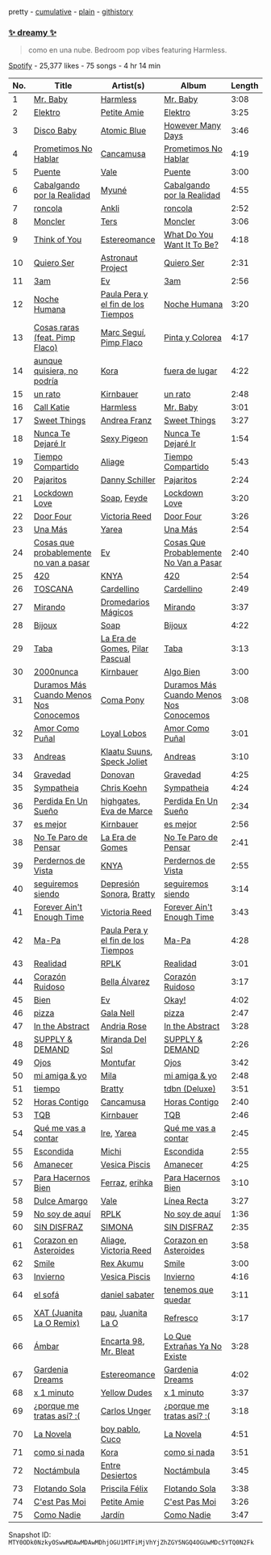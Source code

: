 pretty - [cumulative](/playlists/cumulative/37i9dQZF1DXecqWg9vXl0U.md) - [plain](/playlists/plain/37i9dQZF1DXecqWg9vXl0U) - [githistory](https://github.githistory.xyz/mackorone/spotify-playlist-archive/blob/main/playlists/plain/37i9dQZF1DXecqWg9vXl0U)

### [✨ dreamy ✨](https://open.spotify.com/playlist/37i9dQZF1DXecqWg9vXl0U)

> como en una nube\. Bedroom pop vibes featuring Harmless.

[Spotify](https://open.spotify.com/user/spotify) - 25,377 likes - 75 songs - 4 hr 14 min

| No. | Title | Artist(s) | Album | Length |
|---|---|---|---|---|
| 1 | [Mr\. Baby](https://open.spotify.com/track/4JNw6A9TH89pAez18HmhVo) | [Harmless](https://open.spotify.com/artist/5dYGaoCO0iaUZKfl9K8Gtd) | [Mr\. Baby](https://open.spotify.com/album/6vIIwphk7WTFX560uYyYDW) | 3:08 |
| 2 | [Elektro](https://open.spotify.com/track/1gEBSszkCf70rRdodyIklS) | [Petite Amie](https://open.spotify.com/artist/79C3hxvHZM7O041gO8YQmw) | [Elektro](https://open.spotify.com/album/7Jx316TA5SuowUIRxqUHSz) | 3:25 |
| 3 | [Disco Baby](https://open.spotify.com/track/4E4Zsbxs0BcqYPeTqx0Hdx) | [Atomic Blue](https://open.spotify.com/artist/4rcAeGnWUBRTTLlh2DauQJ) | [However Many Days](https://open.spotify.com/album/05pAn3ThAYRWz7wonOwbzy) | 3:46 |
| 4 | [Prometimos No Hablar](https://open.spotify.com/track/1aTHKQ5x0tBFmN9yW8jtLF) | [Cancamusa](https://open.spotify.com/artist/6GSnSFc0O2JMkPkGcBFsNc) | [Prometimos No Hablar](https://open.spotify.com/album/40jASBMnpbRBj7O8QfLUEU) | 4:19 |
| 5 | [Puente](https://open.spotify.com/track/1KmEEVfPbIfOqXdVxr8gm2) | [Vale](https://open.spotify.com/artist/22p8vOZwMABvl5qt2nZHWD) | [Puente](https://open.spotify.com/album/3fFFuFzU8vpMbOhxDVCzBj) | 3:00 |
| 6 | [Cabalgando por la Realidad](https://open.spotify.com/track/5bTbYCjh9DqA7mdA1KRw2B) | [Myuné](https://open.spotify.com/artist/3LnFaKCLO8uhqBf2VITWGT) | [Cabalgando por la Realidad](https://open.spotify.com/album/2EbC8M83TMomiMoN5wczcd) | 4:55 |
| 7 | [roncola](https://open.spotify.com/track/36KSajo0NyH3eGgbS4AuJ7) | [Ankli](https://open.spotify.com/artist/3KZvceRfxWCtbJ0jW5BZHI) | [roncola](https://open.spotify.com/album/7wBnQpzEspxCuDIfBcvtH9) | 2:52 |
| 8 | [Moncler](https://open.spotify.com/track/3xe0zQi4tsynmXmwCLpbX1) | [Ters](https://open.spotify.com/artist/5Mf1s6zvBdwT3ZmEfWVovB) | [Moncler](https://open.spotify.com/album/10vp9TVLfS1ByCx0atI6x9) | 3:06 |
| 9 | [Think of You](https://open.spotify.com/track/1TMNQtfsu3Bwa808I3Hx5X) | [Estereomance](https://open.spotify.com/artist/0sPz0BuaI7sSF0mzku6fZd) | [What Do You Want It To Be?](https://open.spotify.com/album/0zj0QfL92o9OPwtKvwW5pL) | 4:18 |
| 10 | [Quiero Ser](https://open.spotify.com/track/6RuBekPX1SfnHlRc3lQlZo) | [Astronaut Project](https://open.spotify.com/artist/6l1UufU4b8ZUjVJcufJWwn) | [Quiero Ser](https://open.spotify.com/album/1FL1yWAmp3TJOnVTSO04ow) | 2:31 |
| 11 | [3am](https://open.spotify.com/track/3e8lI9dQ9q0PHIgTtQPhcH) | [Ev](https://open.spotify.com/artist/21EczEifDKebasemX58Jp8) | [3am](https://open.spotify.com/album/1sMVWxsUWC5UKxKFQYMAKM) | 2:56 |
| 12 | [Noche Humana](https://open.spotify.com/track/4wIHtjnkzcbH7LzdiOJOza) | [Paula Pera y el fin de los Tiempos](https://open.spotify.com/artist/5zuGV6u9UobNW3KPGXui6o) | [Noche Humana](https://open.spotify.com/album/1nvhPWn8HYsiOmeJ8OTniK) | 3:20 |
| 13 | [Cosas raras \(feat\. Pimp Flaco\)](https://open.spotify.com/track/6b7U0cQstqjoRLA2Xpd3Dg) | [Marc Seguí](https://open.spotify.com/artist/5FQ8tBUtIamA2hRtatrYUF), [Pimp Flaco](https://open.spotify.com/artist/3UZFWMkyLElpRsLPdButSC) | [Pinta y Colorea](https://open.spotify.com/album/2WfExJBJdOzCEKTksL9DuI) | 4:17 |
| 14 | [aunque quisiera, no podría](https://open.spotify.com/track/2Eem56vLTyF2pi2T19AmvG) | [Kora](https://open.spotify.com/artist/3ZxaYY2eYNWxg8v1s2k6JD) | [fuera de lugar](https://open.spotify.com/album/6Z73rP80ugJPA7zEhCitar) | 4:22 |
| 15 | [un rato](https://open.spotify.com/track/22BWBU9Pwgz3M7fP1mahfk) | [Kirnbauer](https://open.spotify.com/artist/76KihzDzdR7li8RPVY50EA) | [un rato](https://open.spotify.com/album/0LigoTHlglv2GPl0nb2O0F) | 2:48 |
| 16 | [Call Katie](https://open.spotify.com/track/7mVJ0pE8JrD6uvuRdN4Re4) | [Harmless](https://open.spotify.com/artist/5dYGaoCO0iaUZKfl9K8Gtd) | [Mr\. Baby](https://open.spotify.com/album/6vIIwphk7WTFX560uYyYDW) | 3:01 |
| 17 | [Sweet Things](https://open.spotify.com/track/5Y65mv534Bsxqtn68smUVn) | [Andrea Franz](https://open.spotify.com/artist/50O6F9ntYmI2tUDY0dxr4G) | [Sweet Things](https://open.spotify.com/album/1oUMyWqnfHw1o4xf830nBr) | 3:27 |
| 18 | [Nunca Te Dejaré Ir](https://open.spotify.com/track/0FB054yjgRBv1sWNNFoMxS) | [Sexy Pigeon](https://open.spotify.com/artist/4gnQSPui3dzrkaFdf18P6U) | [Nunca Te Dejaré Ir](https://open.spotify.com/album/2DJ7QXD6yaWvyylxsizFcx) | 1:54 |
| 19 | [Tiempo Compartido](https://open.spotify.com/track/5ms50lUojH8Ft48znLxsfF) | [Aliage](https://open.spotify.com/artist/2rsoCjZsneCZ25MC2os3Dt) | [Tiempo Compartido](https://open.spotify.com/album/75nbafNyS33ripWC6dOXKz) | 5:43 |
| 20 | [Pajaritos](https://open.spotify.com/track/2wrXCzqFhTrUiLx1Xra1zN) | [Danny Schiller](https://open.spotify.com/artist/6Jrjs10cg0Sf0uMzLjfraC) | [Pajaritos](https://open.spotify.com/album/25sQj4ycXmGdHFu1TNn1r5) | 2:24 |
| 21 | [Lockdown Love](https://open.spotify.com/track/7ds7ebRnwVKrvrIfRk0cl5) | [Soap](https://open.spotify.com/artist/1XlQX9RnsbZuOm7gByAyIB), [Feyde](https://open.spotify.com/artist/7Kt2pL9EVYkgx0FQE3XtEt) | [Lockdown Love](https://open.spotify.com/album/5BP04HCfXhlbPcuia9oGQn) | 3:20 |
| 22 | [Door Four](https://open.spotify.com/track/2o86IbNipqNVteo1j9WNHM) | [Victoria Reed](https://open.spotify.com/artist/12EI0H1J7nojLvFdkwzjRG) | [Door Four](https://open.spotify.com/album/0WiMvo2Ur6ixZ22ULfFfSO) | 3:26 |
| 23 | [Una Más](https://open.spotify.com/track/3gNu60FxbcyyGiVKcUJxNf) | [Yarea](https://open.spotify.com/artist/2O4wnhTr4SO5ezY6WXI2Kl) | [Una Más](https://open.spotify.com/album/7pf7WgkPT215mX6U66Z4dI) | 2:54 |
| 24 | [Cosas que probablemente no van a pasar](https://open.spotify.com/track/2LDX3sOc24GduGMToJ4Q7v) | [Ev](https://open.spotify.com/artist/21EczEifDKebasemX58Jp8) | [Cosas Que Probablemente No Van a Pasar](https://open.spotify.com/album/7Kr0Dfn3KWhFvqrMizaRpw) | 2:40 |
| 25 | [420](https://open.spotify.com/track/4mafHOwCidj2OK0Nhci8k8) | [KNYA](https://open.spotify.com/artist/5OOwdQqnYQSdypLCSQ3Kvz) | [420](https://open.spotify.com/album/3hOdl05ZN3ewJ0LJkvzcAb) | 2:54 |
| 26 | [TOSCANA](https://open.spotify.com/track/6ejAYAdo08qbPLrH4FEfYe) | [Cardellino](https://open.spotify.com/artist/7HFja6X48hWE58m3pQnGV0) | [Cardellino](https://open.spotify.com/album/43ngUKpEMUdgNv3cHaWGKC) | 2:49 |
| 27 | [Mirando](https://open.spotify.com/track/64ekrXN8XATh5MaUtLT2LI) | [Dromedarios Mágicos](https://open.spotify.com/artist/3UP83Ekm9Jse6j0dWZJlH9) | [Mirando](https://open.spotify.com/album/5dupFfiBadc2bWw9Knzwx0) | 3:37 |
| 28 | [Bijoux](https://open.spotify.com/track/2HAyheU6dVyB9YaokB56SW) | [Soap](https://open.spotify.com/artist/1XlQX9RnsbZuOm7gByAyIB) | [Bijoux](https://open.spotify.com/album/7gxGCdVpkDisfbfPfOD1qC) | 4:22 |
| 29 | [Taba](https://open.spotify.com/track/03FTvTBI4sBC9xbU83tlbE) | [La Era de Gomes](https://open.spotify.com/artist/2JsaY1GQhGPbIlFSrAncg0), [Pilar Pascual](https://open.spotify.com/artist/2I9yXr9A6I4IMV6aywoQf7) | [Taba](https://open.spotify.com/album/0RihlpLdBDnr3T9LApYotO) | 3:13 |
| 30 | [2000nunca](https://open.spotify.com/track/2HJdRebzIISmN4n00jtuRj) | [Kirnbauer](https://open.spotify.com/artist/76KihzDzdR7li8RPVY50EA) | [Algo Bien](https://open.spotify.com/album/1aKgmFYfBumxu4Idks5XAd) | 3:00 |
| 31 | [Duramos Más Cuando Menos Nos Conocemos](https://open.spotify.com/track/4bFLWgZkJuPoa1Js25VQU8) | [Coma Pony](https://open.spotify.com/artist/6CoQb7w1IH2ZGgJZV0HaC9) | [Duramos Más Cuando Menos Nos Conocemos](https://open.spotify.com/album/5RwW7blxdp4AtsWPKJ9Qk2) | 3:08 |
| 32 | [Amor Como Puñal](https://open.spotify.com/track/0TJNfCB3eN9wEIdxZhrbO8) | [Loyal Lobos](https://open.spotify.com/artist/26BPVK55HCqiBNb32TXfBf) | [Amor Como Puñal](https://open.spotify.com/album/1hD1UWONeqXqGrUXp07zzf) | 3:01 |
| 33 | [Andreas](https://open.spotify.com/track/07YRawyEQ1GsIr3aAwr7jm) | [Klaatu Suuns](https://open.spotify.com/artist/4W11PtvmueLMalojlR0qgr), [Speck Joliet](https://open.spotify.com/artist/75VJR7AaBp0U36xbniOrws) | [Andreas](https://open.spotify.com/album/4m2RAhk06Y5ZjmWI6Fhl4Z) | 3:10 |
| 34 | [Gravedad](https://open.spotify.com/track/5q7BpsT3LJ4Il38ksJlDU1) | [Donovan](https://open.spotify.com/artist/7tOfNTrIJaAxfedyY5Xyax) | [Gravedad](https://open.spotify.com/album/41HCCPohSanX5WyWFrKDgN) | 4:25 |
| 35 | [Sympatheia](https://open.spotify.com/track/20mXdKFJ9ej1e91pU0eSLj) | [Chris Koehn](https://open.spotify.com/artist/5wTNDQgcs23Cf2cJYLldIn) | [Sympatheia](https://open.spotify.com/album/1E54qOGvpg1S2XATtzGHWL) | 4:24 |
| 36 | [Perdida En Un Sueño](https://open.spotify.com/track/1wRVAinPRWyR67BD7DIlRJ) | [highgates](https://open.spotify.com/artist/6GXhi2fBJnA3c7OOcqILln), [Eva de Marce](https://open.spotify.com/artist/1UgwU7ChXfMkwH9t6ivW2E) | [Perdida En Un Sueño](https://open.spotify.com/album/16dfrsHTy1aqUMm8qoknPz) | 2:34 |
| 37 | [es mejor](https://open.spotify.com/track/2V6bROogDktEqNrsALo0hY) | [Kirnbauer](https://open.spotify.com/artist/76KihzDzdR7li8RPVY50EA) | [es mejor](https://open.spotify.com/album/7CxEhuohjm1rOzuJBszNRZ) | 2:56 |
| 38 | [No Te Paro de Pensar](https://open.spotify.com/track/6ESUaFTZNSezEZKzR3FW8s) | [La Era de Gomes](https://open.spotify.com/artist/2JsaY1GQhGPbIlFSrAncg0) | [No Te Paro de Pensar](https://open.spotify.com/album/1GBxEIdKNKeCEQ4XN7C019) | 2:41 |
| 39 | [Perdernos de Vista](https://open.spotify.com/track/4NSRJDeHgCxpicjoBbUuMK) | [KNYA](https://open.spotify.com/artist/5OOwdQqnYQSdypLCSQ3Kvz) | [Perdernos de Vista](https://open.spotify.com/album/0wOlQ0jWhdrvoXAH4CWBDi) | 2:55 |
| 40 | [seguiremos siendo](https://open.spotify.com/track/6zX7KSFicewSnSeT3W2tvN) | [Depresión Sonora](https://open.spotify.com/artist/2oCrGFAUJwBVFaaIM8c0AO), [Bratty](https://open.spotify.com/artist/0UTzLuwz9RvFOCnwAZjUxn) | [seguiremos siendo](https://open.spotify.com/album/4KkPCRsBQnbv25qKv8dkpI) | 3:14 |
| 41 | [Forever Ain't Enough Time](https://open.spotify.com/track/3qU5QMb4lwlY7rQgAWZv8h) | [Victoria Reed](https://open.spotify.com/artist/12EI0H1J7nojLvFdkwzjRG) | [Forever Ain't Enough Time](https://open.spotify.com/album/6rLOKAyy9HwyaHOV5FbeCN) | 3:43 |
| 42 | [Ma\-Pa](https://open.spotify.com/track/1qpbCxo2Rr8mYYhEcu8bKK) | [Paula Pera y el fin de los Tiempos](https://open.spotify.com/artist/5zuGV6u9UobNW3KPGXui6o) | [Ma\-Pa](https://open.spotify.com/album/0KDRK3l2l0KswomYYA8Fpr) | 4:28 |
| 43 | [Realidad](https://open.spotify.com/track/55mKDXgmHh9zhtWmTJbIzI) | [RPLK](https://open.spotify.com/artist/1tuzO0TeRF6KAKsSbHD46g) | [Realidad](https://open.spotify.com/album/3mUJ4dvBB1ClRg0MrnyEZO) | 3:01 |
| 44 | [Corazón Ruidoso](https://open.spotify.com/track/2tfzdblmcuXHAcEAEeYD9d) | [Bella Álvarez](https://open.spotify.com/artist/6dqfuonDrw9UdawWJIAGjs) | [Corazón Ruidoso](https://open.spotify.com/album/21M2BIe7zTSPUVYbTSrvtS) | 3:17 |
| 45 | [Bien](https://open.spotify.com/track/3WLeXmLujC9lnlT44aTvGR) | [Ev](https://open.spotify.com/artist/21EczEifDKebasemX58Jp8) | [Okay!](https://open.spotify.com/album/3ZYoorCmWoiAD8DgxrcrTW) | 4:02 |
| 46 | [pizza](https://open.spotify.com/track/7rvKogufniHwoxQIgdcGde) | [Gala Nell](https://open.spotify.com/artist/4CVNESQIOFNvurriZVBarY) | [pizza](https://open.spotify.com/album/2i7oobLiBdNj4w4jwZKjh0) | 2:47 |
| 47 | [In the Abstract](https://open.spotify.com/track/5v2yWi4mmtY8GZn1M6hUke) | [Andria Rose](https://open.spotify.com/artist/7pyFoUaznDd4Bxq5PmPKnK) | [In the Abstract](https://open.spotify.com/album/4YlLsK2iXvjuc8pNzGsDAw) | 3:28 |
| 48 | [SUPPLY & DEMAND](https://open.spotify.com/track/4fsAnNEX0f9SqlVsiIX31D) | [Miranda Del Sol](https://open.spotify.com/artist/45PFKsor6a9cExACotnBs7) | [SUPPLY & DEMAND](https://open.spotify.com/album/3hPanAHedPo2iMTqnqJe7p) | 2:26 |
| 49 | [Ojos](https://open.spotify.com/track/15WodMbVgXo5jVuGtYztjp) | [Montufar](https://open.spotify.com/artist/6BuzxLQYLRoxxjuD8iSx1t) | [Ojos](https://open.spotify.com/album/1aubTSnt8NNqx2mYBLNhsX) | 3:42 |
| 50 | [mi amiga & yo](https://open.spotify.com/track/6ukxKZD87THmjrF2utaAGF) | [Mila](https://open.spotify.com/artist/3w1KTqetFroZp8sL55Mmrp) | [mi amiga & yo](https://open.spotify.com/album/6XAO4Ieu8TmJ1Fa3UBI5ms) | 2:48 |
| 51 | [tiempo](https://open.spotify.com/track/0TeOSjjpN80jyyZLc4RiLn) | [Bratty](https://open.spotify.com/artist/0UTzLuwz9RvFOCnwAZjUxn) | [tdbn \(Deluxe\)](https://open.spotify.com/album/7A0d7VPtIDRo5kLEiZyghH) | 3:51 |
| 52 | [Horas Contigo](https://open.spotify.com/track/5LsqbIej8JeVAMCD5mZKCJ) | [Cancamusa](https://open.spotify.com/artist/6GSnSFc0O2JMkPkGcBFsNc) | [Horas Contigo](https://open.spotify.com/album/0M2juBtEpeh1WRg3VmaNfe) | 2:40 |
| 53 | [TQB](https://open.spotify.com/track/4C6844tUibAL9cSObEEukn) | [Kirnbauer](https://open.spotify.com/artist/76KihzDzdR7li8RPVY50EA) | [TQB](https://open.spotify.com/album/678s8RjRxY6cXhbPmdRurI) | 2:46 |
| 54 | [Qué me vas a contar](https://open.spotify.com/track/06Uhw7KLSBqAJqYy2fdjiN) | [Ire](https://open.spotify.com/artist/4ysRrzj3LSYDIhtty6ErKI), [Yarea](https://open.spotify.com/artist/2O4wnhTr4SO5ezY6WXI2Kl) | [Qué me vas a contar](https://open.spotify.com/album/1a1WTsbfOeGHCOXPqMahQv) | 2:45 |
| 55 | [Escondida](https://open.spotify.com/track/2GcRx1c4uCLhuFsjM7fBNY) | [Michi](https://open.spotify.com/artist/3Wpco0QNxrTY1Gnqo06J6P) | [Escondida](https://open.spotify.com/album/1SojZjLoZRpRDHWO9Y9ZLJ) | 2:55 |
| 56 | [Amanecer](https://open.spotify.com/track/6dYRnANZHWEytnuxIRq9HY) | [Vesica Piscis](https://open.spotify.com/artist/215IxsTB1f6DHjI84nXJm6) | [Amanecer](https://open.spotify.com/album/0R4tApSVds26boh8Z4xGsB) | 4:25 |
| 57 | [Para Hacernos Bien](https://open.spotify.com/track/55GecPCH7Vvl9j36euFxNu) | [Ferraz](https://open.spotify.com/artist/01VsXNrszWERedrdHgRVH2), [erihka](https://open.spotify.com/artist/68pEaQXF6WYi0PWfq1LyYd) | [Para Hacernos Bien](https://open.spotify.com/album/5EfzUHUPMdgbWZft0Lr91A) | 3:10 |
| 58 | [Dulce Amargo](https://open.spotify.com/track/6KcpZ7jPd0Rf58em3JNpeK) | [Vale](https://open.spotify.com/artist/22p8vOZwMABvl5qt2nZHWD) | [Línea Recta](https://open.spotify.com/album/19Gt3qUgfakD1rVw82iyzL) | 3:27 |
| 59 | [No soy de aquí](https://open.spotify.com/track/3GAnMDz0FyfRLqI99bhltK) | [RPLK](https://open.spotify.com/artist/1tuzO0TeRF6KAKsSbHD46g) | [No soy de aquí](https://open.spotify.com/album/1YZIaN8F9Qthoy8K73MNPY) | 1:36 |
| 60 | [SIN DISFRAZ](https://open.spotify.com/track/3twPa5N5LId3yC87CEVrH3) | [SIMONA](https://open.spotify.com/artist/7H7hLNfP9MzG8mt2A3s7nT) | [SIN DISFRAZ](https://open.spotify.com/album/6HunluzNc7uTDLSWSd7goR) | 2:35 |
| 61 | [Corazon en Asteroides](https://open.spotify.com/track/4YtoojKbqHDTrZSq2BDdJn) | [Aliage](https://open.spotify.com/artist/2rsoCjZsneCZ25MC2os3Dt), [Victoria Reed](https://open.spotify.com/artist/12EI0H1J7nojLvFdkwzjRG) | [Corazon en Asteroides](https://open.spotify.com/album/5uIyYenH0O4ThqgBRGshvw) | 3:58 |
| 62 | [Smile](https://open.spotify.com/track/7nXPGJTW9YwPtj2Dzc8Ogu) | [Rex Akumu](https://open.spotify.com/artist/5EwriJfF6OQlLXkKByKrnq) | [Smile](https://open.spotify.com/album/52bp8T4Xw0C8Cm24rA4FR6) | 3:00 |
| 63 | [Invierno](https://open.spotify.com/track/7DhCa1BLOVHTYwfZfL1TnQ) | [Vesica Piscis](https://open.spotify.com/artist/215IxsTB1f6DHjI84nXJm6) | [Invierno](https://open.spotify.com/album/4l0iug24BEXMXEy4xci7VR) | 4:16 |
| 64 | [el sofá](https://open.spotify.com/track/6gpTColYGFZ1q0isxHoE0u) | [daniel sabater](https://open.spotify.com/artist/5yTNm3JFNfBa79zLIRKVwN) | [tenemos que quedar](https://open.spotify.com/album/7vUAVFwLNWAazVVZOwQtc4) | 3:11 |
| 65 | [XAT \(Juanita La O Remix\)](https://open.spotify.com/track/2HFqgimGHdB73kdBoNKAY3) | [pau](https://open.spotify.com/artist/3K8xLmnOqUqGGaLzL0DvL3), [Juanita La O](https://open.spotify.com/artist/4E7BbNhnHWRifH0LUUsQoT) | [Refresco](https://open.spotify.com/album/2IF1XMAdUABwcrZSWFnE4b) | 3:17 |
| 66 | [Ámbar](https://open.spotify.com/track/5xfqvQKlmZwC6aGbsW95w6) | [Encarta 98](https://open.spotify.com/artist/28Am1s75o5KAGaAwCQ22mv), [Mr\. Bleat](https://open.spotify.com/artist/4s30l2MADdxxpZbsNNCgCb) | [Lo Que Extrañas Ya No Existe](https://open.spotify.com/album/5Bp8NLfEfGAaXoTYjFvShH) | 3:28 |
| 67 | [Gardenia Dreams](https://open.spotify.com/track/59Y1zuJjGgZwvtR1UF727u) | [Estereomance](https://open.spotify.com/artist/0sPz0BuaI7sSF0mzku6fZd) | [Gardenia Dreams](https://open.spotify.com/album/47S1uJrEEQWr1QNKWC5jR4) | 4:02 |
| 68 | [x 1 minuto](https://open.spotify.com/track/3br3NQQzQ6gyBNO87qimqN) | [Yellow Dudes](https://open.spotify.com/artist/2vy5oloPxplakUsZR3chVY) | [x 1 minuto](https://open.spotify.com/album/3zN9jgURM2rejkuctjl4W2) | 3:37 |
| 69 | [¿porque me tratas así? :\(](https://open.spotify.com/track/3eihjYrGNiB3svna10wYHs) | [Carlos Unger](https://open.spotify.com/artist/6HjZFRvUOPRuaPNzUxtqWf) | [¿porque me tratas así? :\(](https://open.spotify.com/album/2YLA0YhH8grJHJOVXh61gh) | 3:18 |
| 70 | [La Novela](https://open.spotify.com/track/0zeeAjrLX2mNacLeefRTGG) | [boy pablo](https://open.spotify.com/artist/7wbkl3zgDZEoZer357mVIw), [Cuco](https://open.spotify.com/artist/2Tglaf8nvDzwSQnpSrjLHP) | [La Novela](https://open.spotify.com/album/0Jm9vE88gbVVxYVyXfSgcY) | 4:51 |
| 71 | [como si nada](https://open.spotify.com/track/4hMKS6gf79eVQ70AkAXyCE) | [Kora](https://open.spotify.com/artist/3ZxaYY2eYNWxg8v1s2k6JD) | [como si nada](https://open.spotify.com/album/6VbPiVnWX1EaMKtOuuVr9e) | 3:51 |
| 72 | [Noctámbula](https://open.spotify.com/track/0FD55GW2V8cfDf3GikuGm1) | [Entre Desiertos](https://open.spotify.com/artist/6EfZlD0Lw7RsNhDMlHH4YL) | [Noctámbula](https://open.spotify.com/album/6tqCKu4P73ZT81bldAO4g3) | 3:45 |
| 73 | [Flotando Sola](https://open.spotify.com/track/6JiE4qpG044hl2YU455qQI) | [Priscila Félix](https://open.spotify.com/artist/4c5q2DE9662sfdf6DNTNbI) | [Flotando Sola](https://open.spotify.com/album/0Y5qQHpiYb7WeXlTZjjTGM) | 3:38 |
| 74 | [C'est Pas Moi](https://open.spotify.com/track/4LOS1xKULiLw4y4GegBlwE) | [Petite Amie](https://open.spotify.com/artist/79C3hxvHZM7O041gO8YQmw) | [C'est Pas Moi](https://open.spotify.com/album/1I9S7r4dEM14NWTYMcbLIX) | 3:26 |
| 75 | [Como Nadie](https://open.spotify.com/track/5FnaEou98yODChyeRz8Tys) | [Jardín](https://open.spotify.com/artist/3heEUIjUbWkseFTU8s4zqP) | [Como Nadie](https://open.spotify.com/album/2pZIeoVraZI0B4xDAYwIZT) | 3:47 |

Snapshot ID: `MTY0ODk0NzkyOSwwMDAwMDAwMDhjOGU1MTFiMjVhYjZhZGY5NGQ4OGUwMDc5YTQ0N2Fk`